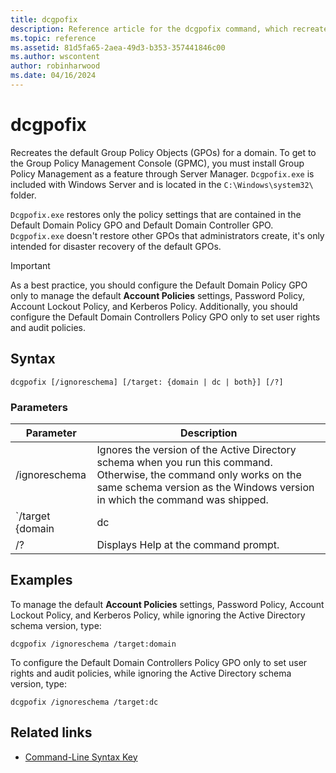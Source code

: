 ```yaml
---
title: dcgpofix
description: Reference article for the dcgpofix command, which recreates the default Group Policy Objects (GPOs) for a domain.
ms.topic: reference
ms.assetid: 81d5fa65-2aea-49d3-b353-357441846c00
ms.author: wscontent
author: robinharwood
ms.date: 04/16/2024
---
```


# dcgpofix

Recreates the default Group Policy Objects (GPOs) for a domain. To get to the Group Policy Management Console (GPMC), you must install Group Policy Management as a feature through Server Manager. `Dcgpofix.exe` is included with Windows Server and is located in the `C:\Windows\system32\` folder.

`Dcgpofix.exe` restores only the policy settings that are contained in the Default Domain Policy GPO and Default Domain Controller GPO. `Dcgpofix.exe` doesn't restore other GPOs that administrators create, it's only intended for disaster recovery of the default GPOs.

>[!IMPORTANT]
> As a best practice, you should configure the Default Domain Policy GPO only to manage the default **Account Policies** settings, Password Policy, Account Lockout Policy, and Kerberos Policy. Additionally, you should configure the Default Domain Controllers Policy GPO only to set user rights and audit policies.

## Syntax

```
dcgpofix [/ignoreschema] [/target: {domain | dc | both}] [/?]
```

### Parameters

| Parameter | Description |
| --------- | ----------- |
| /ignoreschema | Ignores the version of the Active Directory schema when you run this command. Otherwise, the command only works on the same schema version as the Windows version in which the command was shipped. |
| `/target {domain | dc | both` | Specifies whether to target the Default Domain policy, the Default Domain Controllers policy, or both types of policies. |
| /? | Displays Help at the command prompt. |

## Examples

To manage the default **Account Policies** settings, Password Policy, Account Lockout Policy, and Kerberos Policy, while ignoring the Active Directory schema version, type:

```
dcgpofix /ignoreschema /target:domain
```

To configure the Default Domain Controllers Policy GPO only to set user rights and audit policies, while ignoring the Active Directory schema version, type:

```
dcgpofix /ignoreschema /target:dc
```

## Related links

- [Command-Line Syntax Key](command-line-syntax-key.md)